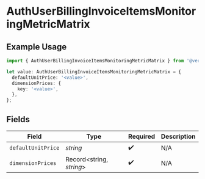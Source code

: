 # AuthUserBillingInvoiceItemsMonitoringMetricMatrix

## Example Usage

```typescript
import { AuthUserBillingInvoiceItemsMonitoringMetricMatrix } from '@vercel/client/models/components';

let value: AuthUserBillingInvoiceItemsMonitoringMetricMatrix = {
  defaultUnitPrice: '<value>',
  dimensionPrices: {
    key: '<value>',
  },
};
```

## Fields

| Field              | Type                     | Required           | Description |
| ------------------ | ------------------------ | ------------------ | ----------- |
| `defaultUnitPrice` | _string_                 | :heavy_check_mark: | N/A         |
| `dimensionPrices`  | Record<string, _string_> | :heavy_check_mark: | N/A         |

